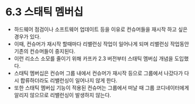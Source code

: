 # 6.3 스태틱 멤버십

- 하드웨어 점검이나 소프트웨어 업데이트 등을 이유로 컨슈머들을 재시작 하고 싶은 경우가 있다.
- 이때, 컨슈머가 재시작 할때마다 리밸런싱 작업이 일어나게 되며 리밸런싱 작업동안 기존의 컨슈머들이 중지된다.
- 이런 리소스 소모를 줄이기 위해 카프카 2.3 버전부터 스태틱 멤버십 개념을 도입했다.
- 스태틱 멤버십은 컨슈머 그룹 내에서 컨슈머가 재시작 등으로 그룹에서 나갔다가 다시 합류하더라도 리밸런싱이 일어나지 않게 한다.
- 또한 스태틱 멤버십 기능이 적용된 컨슈머는 그룹에서 떠날 때 그룹 코디네이터에게 알리지 않으므로 리밸런싱이 발생하지 않는다.